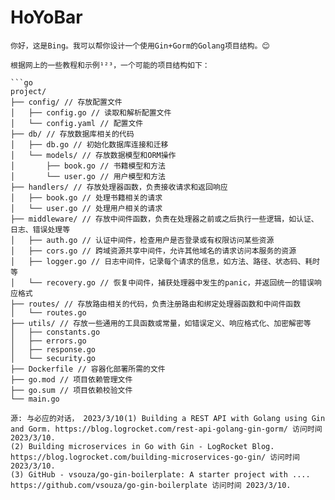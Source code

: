 # HoYoBar


```
你好，这是Bing。我可以帮你设计一个使用Gin+Gorm的Golang项目结构。😊

根据网上的一些教程和示例¹²³，一个可能的项目结构如下：

```go
project/
├── config/ // 存放配置文件
│   ├── config.go // 读取和解析配置文件
│   └── config.yaml // 配置文件
├── db/ // 存放数据库相关的代码
│   ├── db.go // 初始化数据库连接和迁移
│   └── models/ // 存放数据模型和ORM操作
│       ├── book.go // 书籍模型和方法
│       └── user.go // 用户模型和方法
├── handlers/ // 存放处理器函数，负责接收请求和返回响应
│   ├── book.go // 处理书籍相关的请求
│   └── user.go // 处理用户相关的请求
├── middleware/ // 存放中间件函数，负责在处理器之前或之后执行一些逻辑，如认证、日志、错误处理等
│   ├── auth.go // 认证中间件，检查用户是否登录或有权限访问某些资源
│   ├── cors.go // 跨域资源共享中间件，允许其他域名的请求访问本服务的资源
│   ├── logger.go // 日志中间件，记录每个请求的信息，如方法、路径、状态码、耗时等
│   └── recovery.go // 恢复中间件，捕获处理器中发生的panic，并返回统一的错误响应格式
├── routes/ // 存放路由相关的代码，负责注册路由和绑定处理器函数和中间件函数
│   └── routes.go 
├── utils/ // 存放一些通用的工具函数或常量，如错误定义、响应格式化、加密解密等 
│   ├── constants.go 
│   ├── errors.go 
│   ├── response.go 
│   └── security.go 
├── Dockerfile // 容器化部署所需的文件 
├── go.mod // 项目依赖管理文件 
├── go.sum // 项目依赖校验文件 
└── main.go

源: 与必应的对话， 2023/3/10(1) Building a REST API with Golang using Gin and Gorm. https://blog.logrocket.com/rest-api-golang-gin-gorm/ 访问时间 2023/3/10.
(2) Building microservices in Go with Gin - LogRocket Blog. https://blog.logrocket.com/building-microservices-go-gin/ 访问时间 2023/3/10.
(3) GitHub - vsouza/go-gin-boilerplate: A starter project with .... https://github.com/vsouza/go-gin-boilerplate 访问时间 2023/3/10.
```
